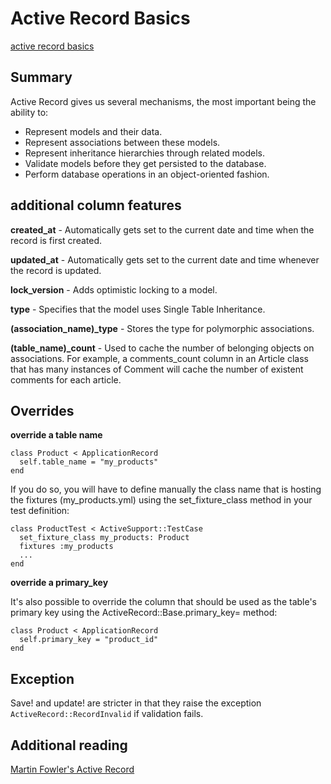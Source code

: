 # Active Record Basics

[active record basics](http://edgeguides.rubyonrails.org/active_record_basics.html)


## Summary

Active Record gives us several mechanisms, the most important being the ability to:

- Represent models and their data.
- Represent associations between these models.
- Represent inheritance hierarchies through related models.
- Validate models before they get persisted to the database.
- Perform database operations in an object-oriented fashion.


## additional column features

**created_at** - Automatically gets set to the current date and time when the record is first created.

**updated_at** - Automatically gets set to the current date and time whenever the record is updated.

**lock_version** - Adds optimistic locking to a model.

**type** - Specifies that the model uses Single Table Inheritance.

**(association_name)_type** - Stores the type for polymorphic associations.

**(table_name)_count** - Used to cache the number of belonging objects on associations. For example, a comments_count column in an Article class that has many instances of Comment will cache the number of existent comments for each article.

## Overrides

**override a table name**

```
class Product < ApplicationRecord
  self.table_name = "my_products"
end
```

If you do so, you will have to define manually the class name that is hosting the fixtures (my_products.yml) using the set_fixture_class method in your test definition:

```
class ProductTest < ActiveSupport::TestCase
  set_fixture_class my_products: Product
  fixtures :my_products
  ...
end
```

**override a primary_key**

It's also possible to override the column that should be used as the table's primary key using the ActiveRecord::Base.primary_key= method:

```
class Product < ApplicationRecord
  self.primary_key = "product_id"
end
```

## Exception

Save! and update! are stricter in that they raise the exception `ActiveRecord::RecordInvalid` if validation fails.

## Additional reading

[Martin Fowler's Active Record](https://www.martinfowler.com/eaaCatalog/activeRecord.html)